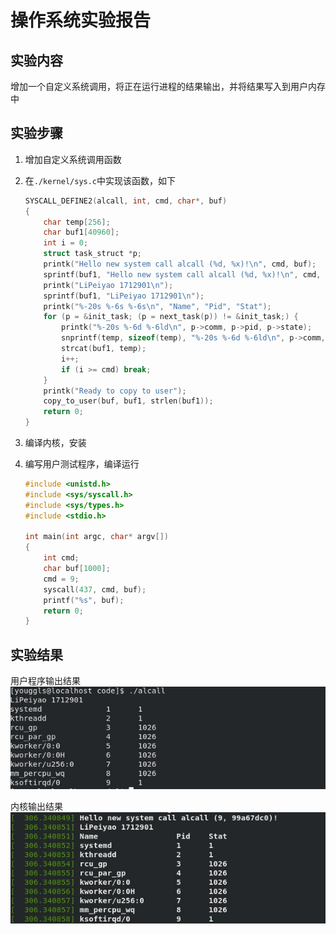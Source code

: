 # 操作系统实验报告

## 实验内容

增加一个自定义系统调用，将正在运行进程的结果输出，并将结果写入到用户内存中

## 实验步骤

1. 增加自定义系统调用函数

2. 在`./kernel/sys.c`中实现该函数，如下

    ```c
    SYSCALL_DEFINE2(alcall, int, cmd, char*, buf)
    {
        char temp[256];
        char buf1[40960];
        int i = 0;
        struct task_struct *p;
        printk("Hello new system call alcall (%d, %x)!\n", cmd, buf);
        sprintf(buf1, "Hello new system call alcall (%d, %x)!\n", cmd, buf);
        printk("LiPeiyao 1712901\n");
        sprintf(buf1, "LiPeiyao 1712901\n");
        printk("%-20s %-6s %-6s\n", "Name", "Pid", "Stat");
        for (p = &init_task; (p = next_task(p)) != &init_task;) {
            printk("%-20s %-6d %-6ld\n", p->comm, p->pid, p->state);
            snprintf(temp, sizeof(temp), "%-20s %-6d %-6ld\n", p->comm, p->pid, p->state);
            strcat(buf1, temp);
            i++;
            if (i >= cmd) break;
        }
        printk("Ready to copy to user");
        copy_to_user(buf, buf1, strlen(buf1));
        return 0;
    }
    ```

3. 编译内核，安装

4. 编写用户测试程序，编译运行

    ```c
    #include <unistd.h>
    #include <sys/syscall.h>
    #include <sys/types.h>
    #include <stdio.h>

    int main(int argc, char* argv[])
    {
        int cmd;
        char buf[1000];
        cmd = 9;
        syscall(437, cmd, buf);
        printf("%s", buf);
        return 0;
    }
    ```

## 实验结果

用户程序输出结果
![image](./images/1.jpg)

内核输出结果
![image](./images/2.jpg)